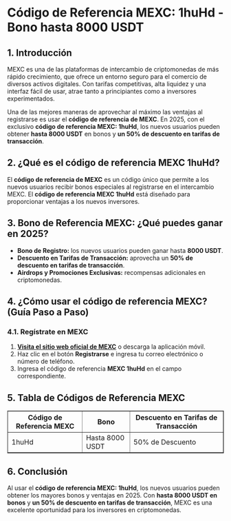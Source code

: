 <h1>Código de Referencia MEXC: 1huHd - Bono hasta 8000 USDT</h1>
<h2>1. Introducción</h2>
<p>MEXC es una de las plataformas de intercambio de criptomonedas de más rápido crecimiento, que ofrece un entorno seguro para el comercio de diversos activos digitales. Con tarifas competitivas, alta liquidez y una interfaz fácil de usar, atrae tanto a principiantes como a inversores experimentados.</p>
<p>Una de las mejores maneras de aprovechar al máximo las ventajas al registrarse es usar el <strong>código de referencia de MEXC</strong>. En 2025, con el exclusivo <strong>código de referencia MEXC: 1huHd</strong>, los nuevos usuarios pueden obtener <strong>hasta 8000 USDT</strong> en bonos y <strong>un 50% de descuento en tarifas de transacción</strong>.</p>

<h2>2. ¿Qué es el código de referencia MEXC 1huHd?</h2>
<p>El <strong>código de referencia de MEXC</strong> es un código único que permite a los nuevos usuarios recibir bonos especiales al registrarse en el intercambio MEXC. El <strong>código de referencia MEXC 1huHd</strong> está diseñado para proporcionar ventajas a los nuevos inversores.</p>

<h2>3. Bono de Referencia MEXC: ¿Qué puedes ganar en 2025?</h2>
<ul>
    <li><strong>Bono de Registro:</strong> los nuevos usuarios pueden ganar hasta <strong>8000 USDT</strong>.</li>
    <li><strong>Descuento en Tarifas de Transacción:</strong> aprovecha un <strong>50% de descuento en tarifas de transacción</strong>.</li>
    <li><strong>Airdrops y Promociones Exclusivas:</strong> recompensas adicionales en criptomonedas.</li>
</ul>

<h2>4. ¿Cómo usar el código de referencia MEXC? (Guía Paso a Paso)</h2>
<h3>4.1. Regístrate en MEXC</h3>
<ol>
    <li><strong><a href="https://www.mexc.com/register?inviteCode=mexc-1huHd" target="_blank">Visita el sitio web oficial de MEXC</a></strong> o descarga la aplicación móvil.</li>
    <li>Haz clic en el botón <strong>Registrarse</strong> e ingresa tu correo electrónico o número de teléfono.</li>
    <li>Ingresa el código de referencia <strong>MEXC 1huHd</strong> en el campo correspondiente.</li>
</ol>

<h2>5. Tabla de Códigos de Referencia MEXC</h2>
<table border="1">
    <tr>
        <th>Código de Referencia MEXC</th>
        <th>Bono</th>
        <th>Descuento en Tarifas de Transacción</th>
    </tr>
    <tr>
        <td>1huHd</td>
        <td>Hasta 8000 USDT</td>
        <td>50% de Descuento</td>
    </tr>
</table>

<h2>6. Conclusión</h2>
<p>Al usar el <strong>código de referencia MEXC: 1huHd</strong>, los nuevos usuarios pueden obtener los mayores bonos y ventajas en 2025. Con <strong>hasta 8000 USDT en bonos</strong> y <strong>un 50% de descuento en tarifas de transacción</strong>, MEXC es una excelente oportunidad para los inversores en criptomonedas.</p>
